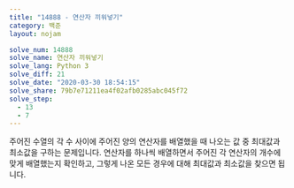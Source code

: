 ```yaml
---
title: "14888 - 연산자 끼워넣기"
category: 백준
layout: nojam

solve_num: 14888
solve_name: 연산자 끼워넣기
solve_lang: Python 3
solve_diff: 21
solve_date: "2020-03-30 18:54:15"
solve_share: 79b7e71211ea4f02afb0285abc045f72
solve_step:
  - 13
  - 7
---
```


주어진 수열의 각 수 사이에 주어진 양의 연산자를 배열했을 때 나오는 값 중 최대값과 최소값을 구하는 문제입니다. 연산자를 하나씩 배열하면서 주어진 각 연산자의 개수에 맞게 배열했는지 확인하고, 그렇게 나온 모든 경우에 대해 최대값과 최소값을 찾으면 됩니다.
